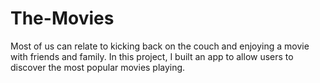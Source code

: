 # The-Movies
Most of us can relate to kicking back on the couch and enjoying a movie with friends and family. In this project, I built an app to allow users to discover the most popular movies playing.
